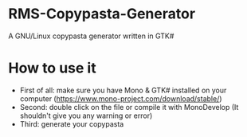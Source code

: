 # RMS-Copypasta-Generator
A GNU/Linux copypasta generator written in GTK#
# How to use it
- First of all: make sure you have Mono & GTK# installed on your computer (https://www.mono-project.com/download/stable/)
- Second: double click on the file or compile it with MonoDevelop (It shouldn't give you any warning or error)
- Third: generate your copypasta
